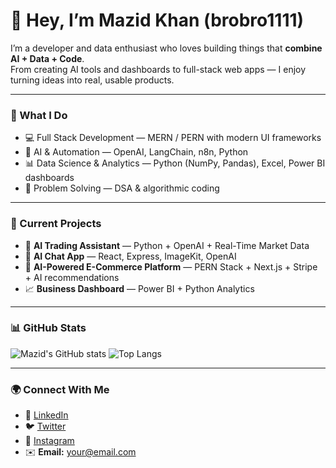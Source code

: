 # 👋 Hey, I’m Mazid Khan (brobro1111)

I’m a developer and data enthusiast who loves building things that **combine AI + Data + Code**.  
From creating AI tools and dashboards to full-stack web apps — I enjoy turning ideas into real, usable products.

---

### 🧠 What I Do
- 💻 Full Stack Development — MERN / PERN with modern UI frameworks  
- 🤖 AI & Automation — OpenAI, LangChain, n8n, Python  
- 📊 Data Science & Analytics — Python (NumPy, Pandas), Excel, Power BI dashboards  
- 🧩 Problem Solving — DSA & algorithmic coding  

---

### 🚀 Current Projects
- 🧠 **AI Trading Assistant** — Python + OpenAI + Real-Time Market Data  
- 💬 **AI Chat App** — React, Express, ImageKit, OpenAI  
- 🛒 **AI-Powered E-Commerce Platform** — PERN Stack + Next.js + Stripe + AI recommendations  
- 📈 **Business Dashboard** — Power BI + Python Analytics  

---

### 📊 GitHub Stats
![Mazid's GitHub stats](https://github-readme-stats.vercel.app/api?username=brobro1111&show_icons=true&theme=tokyonight)
![Top Langs](https://github-readme-stats.vercel.app/api/top-langs/?username=brobro1111&layout=compact&theme=tokyonight)

---

### 🌍 Connect With Me
- 💼 [LinkedIn](https://linkedin.com/in/brobro1111)  
- 🐦 [Twitter](https://twitter.com/brobro1111)  
- 📸 [Instagram](https://instagram.com/brobro1111)  
- ✉️ **Email:** your@email.com
